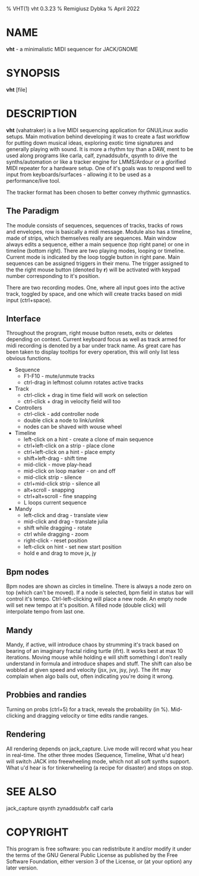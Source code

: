 % VHT(1) vht 0.3.23
% Remigiusz Dybka
% April 2022

# NAME
**vht** - a minimalistic MIDI sequencer for JACK/GNOME

# SYNOPSIS
**vht** [file]

# DESCRIPTION
**vht** (vahatraker) is a live MIDI sequencing application for GNU/Linux audio setups.
Main motivation behind developing it was to create a fast workflow for putting down musical
ideas, exploring exotic time signatures and generally playing with sound. It is more a
rhythm toy than a DAW, ment to be used along programs like carla, calf, zynaddsubfx,
qsynth to drive the synths/automation or like a tracker engine for LMMS/Ardour or a glorified MIDI
repeater for a hardware setup. One of it's goals was to respond well to input from
keyboards/surfaces - allowing it to be used as a performance/live tool.

The tracker format has been chosen to better convey rhythmic gymnastics.

## The Paradigm
The module consists of sequences, sequences of tracks, tracks of rows and envelopes, row is basically a midi message.
Module also has a timeline, made of strips, which themselves really are sequences. Main window always edits a sequence,
either a main sequence (top right pane) or one in timeline (bottom right). There are two playing modes, looping or
timeline. Current mode is indicated by the loop toggle button in right pane. Main sequences can be assigned
triggers in their menu. The trigger assigned to the the right mouse button (denoted by **r**)
will be activated with keypad number corresponding to it's position.

There are two recording modes. One, where all input goes into the active track, toggled by space,
and one which will create tracks based on midi input (ctrl+space).

## Interface
Throughout the program, right mouse button resets, exits or deletes depending on context. Current keyboard focus
as well as track armed for midi recording is denoted by a bar under track name. As great care has been taken to
display tooltips for every operation, this will only list less obvious functions.

- Sequence
    - F1-F10 - mute/unmute tracks
    - ctrl-drag in leftmost column rotates active tracks
- Track
    - ctrl-click + drag in time field will work on selection
    - ctrl-click + drag in velocity field will too
- Controllers
    - ctrl-click - add controller node
    - double click a node to link/unlink
    - nodes can be shaved with wouse wheel
- Timeline
    - left-click on a hint - create a clone of main sequence
    - ctrl+left-click on a strip - place clone
    - ctrl+left-click on a hint - place empty
    - shift+left-drag - shift time
    - mid-click - move play-head
    - mid-click on loop marker - on and off
    - mid-click strip - silence
    - ctrl+mid-click strip - silence all
    - alt+scroll - snapping
    - ctrl+alt+scroll - fine snapping
    - L loops current sequence
- Mandy
    - left-click and drag - translate view
    - mid-click and drag - translate julia
    - shift while dragging - rotate
    - ctrl while dragging - zoom
    - right-click - reset position
    - left-click on hint - set new start position
    - hold e and drag to move jx, jy

## Bpm nodes
Bpm nodes are shown as circles in timeline. There is always a node zero on top (which can't be moved).
If a node is selected, bpm field in status bar will control it's tempo. Ctrl-left-clicking will place
a new node. An empty node will set new tempo at it's position. A filled node (double click) will
interpolate tempo from last one.

## Mandy
Mandy, if active, will introduce chaos by strumming it's track based on bearing of an imaginary fractal
riding turtle (ifrt). It works best at max 10 iterations. Moving mouse while holding e will shift something
I don't really understand in formula and introduce shapes and stuff. The shift can also be wobbled at given
speed and velocity (jsx, jvx, jsy, jvy). The ifrt may complain when algo bails out, often indicating
you're doing it wrong.

## Probbies and randies
Turning on probs (ctrl+5) for a track, reveals the probability (in %). Mid-clicking and dragging velocity or time
edits randie ranges.

## Rendering
All rendering depends on jack_capture. Live mode will record what you hear in real-time. The other three modes
(Sequence, Timeline, What u'd hear) will switch JACK into freewheeling mode, which not all soft synths support.
What u'd hear is for tinkerwheeling (a recipe for disaster) and stops on stop.

# SEE ALSO
jack_capture qsynth zynaddsubfx calf carla

# COPYRIGHT
This program is free software: you can redistribute it and/or modify
it under the terms of the GNU General Public License as published by
the Free Software Foundation, either version 3 of the License, or
(at your option) any later version.

